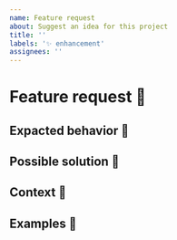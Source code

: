 ```yaml
---
name: Feature request
about: Suggest an idea for this project
title: ''
labels: '✨ enhancement'
assignees: ''
---
```


# Feature request 🔮

<!-- Briefly, in general terms, describe the proposal/change -->

## Expacted behavior 🤔

<!-- Is your feature request related to a problem? Ex. I'm always frustrated when [...]  -->

## Possible solution 💁

<!-- Describe the solution you'd like -->

## Context 🔦

<!-- Add any other context or screenshots about the feature request here. -->

## Examples 📓
